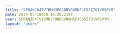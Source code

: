 ```yaml
---
title: "SP0ANJ04TVTBMN3P0BBRVR8MKFJC55Z7Q1VRSPYM"
date: 2024-07-18T20:16:20.210Z
user: SP0ANJ04TVTBMN3P0BBRVR8MKFJC55Z7Q1VRSPYM
layout: "users"
---
```

    
